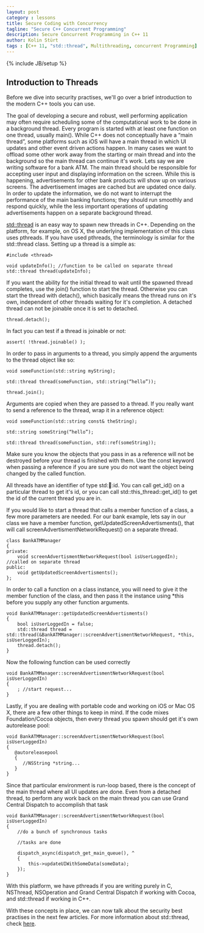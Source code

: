 ```yaml
---
layout: post
category : lessons
title: Secure Coding with Concurrency
tagline: "Secure C++ Concurrent Programming"
description: Secure Concurrent Programming in C++ 11
author: Kolin Stürt
tags : [C++ 11, "std::thread", Multithreading, concurrent Programming]
---
```

{% include JB/setup %}

## Introduction to Threads

Before we dive into security practises, we'll go over a brief introduction to the modern C++ tools you can use. 

The goal of developing a secure and robust, well performing application may often require scheduling some of the computational work to be done in a background thread. Every program is started with at least one function on one thread, usually main(). While C++ does not conceptually have a “main thread”, some platforms such as iOS will have a main thread in which UI updates and other event driven actions happen. In many cases we want to offload some other work away from the starting or main thread and into the background so the main thread can continue it's work. Lets say we are writing software for a bank ATM. The main thread should be responsible for accepting user input and displaying information on the screen. While this is happening, advertisements for other bank products will show up on various screens. The advertisement images are cached but are updated once daily. In order to update the information, we do not want to interrupt the performance of the main banking functions; they should run smoothly and respond quickly, while the less important operations of updating advertisements happen on a separate background thread.

[std::thread](http://en.cppreference.com/w/cpp/thread/thread) is an easy way to spawn new threads in C++. Depending on the platform, for example, on OS X, the underlying implementation of this class uses pthreads. If you have used pthreads, the terminology is similar for the std::thread class. Setting up a thread is a simple as:

	#include <thread>

	void updateInfo(); //function to be called on separate thread 
	std::thread thread(updateInfo);

If you want the ability for the initial thread to wait until the spawned thread completes, use the join() function to start the thread. Otherwise you can start the thread with detach(), which basically means the thread runs on it's own, independent of other threads waiting for it's completion. A detached thread can not be joinable once it is set to detached.

	thread.detach();

In fact you can test if a thread is joinable or not:

	assert( !thread.joinable() );


In order to pass in arguments to a thread, you simply append the arguments to the thread object like so:

	void someFunction(std::string myString);
	
	std::thread thread(someFunction, std::string(“hello”));
	
	thread.join();

Arguments are copied when they are passed to a thread. If you really want to send a reference to the thread, wrap it in a reference object:

	void someFunction(std::string const& theString);
	
	std::string someString(“hello”);
	
	std::thread thread(someFunction, std::ref(someString));

Make sure you know the objects that you pass in as a reference will not be destroyed before your thread is finished with them. Use the const keyword when passing a reference if you are sure you do not want the object being changed by the called function.

All threads have an identifier of type std::thread::id. You can call get_id() on a particular thread to get it's id, or you can call std::this_thread::get_id() to get the id of the current thread you are in.

If you would like to start a thread that calls a member function of a class, a few more parameters are needed. For our bank example, lets say in our class we have a member function,  getUpdatedScreenAdvertisments(), that will call  screenAdvertismentNetworkRequest() on a separate thread.

	class BankATMManager
	{
	private:
	    void screenAdvertismentNetworkRequest(bool isUserLoggedIn); //called on separate thread
	public:
	    void getUpdatedScreenAdvertisments();
	};



In order to call a function on a class instance, you will need to give it the member function of the class, and then pass it the instance using *this before you supply any other function arguments.

	void BankATMManager::getUpdatedScreenAdvertisments()
	{
	    bool isUserLoggedIn = false;
	    std::thread thread = std::thread(&BankATMManager::screenAdvertismentNetworkRequest, *this, isUserLoggedIn);
	    thread.detach();
	}

Now the following function can be used correctly

	void BankATMManager::screenAdvertismentNetworkRequest(bool isUserLoggedIn)
	{
	    ; //start request...
	}

Lastly, if you are dealing with portable code and working on iOS or Mac OS X, there are a few other things to keep in mind. If the code mixes Foundation/Cocoa objects, then every thread you spawn should get it's own autorelease pool:

	void BankATMManager::screenAdvertismentNetworkRequest(bool isUserLoggedIn)
	{
	   @autoreleasepool
	   {
	      //NSString *string...
	   }
	}

Since that particular environment is run-loop based, there is the concept of the main thread where all UI updates are done. Even from a detached thread, to perform any work back on the main thread you can use Grand Central Dispatch to accomplish that task
        
	void BankATMManager::screenAdvertismentNetworkRequest(bool isUserLoggedIn)
	{
		//do a bunch of synchronous tasks
		
		//tasks are done
		
		dispatch_async(dispatch_get_main_queue(), ^
		{
		    this->updateUIWithSomeData(someData);
		});
	}

With this platform, we have pthreads if you are writing purely in C, NSThread, NSOperation and Grand Central Dispatch if working with Cocoa, and std::thread if working in C++. 

With these concepts in place, we can now talk about the security best practises in the next few articles. For more information about std::thread, check [here](http://en.cppreference.com/w/cpp/thread/thread).

